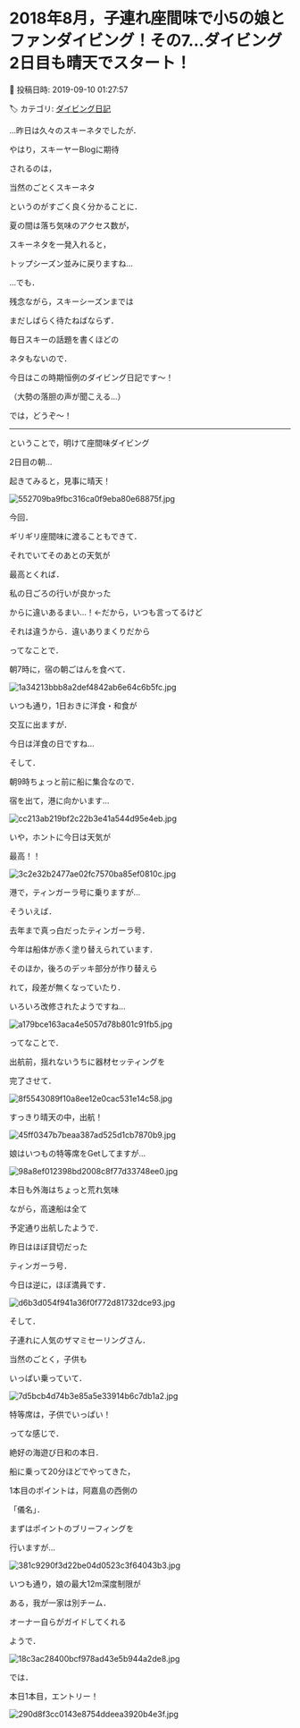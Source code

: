 # 2018年8月，子連れ座間味で小5の娘とファンダイビング！その7…ダイビング2日目も晴天でスタート！

📅 投稿日時: 2019-09-10 01:27:57

🏷️ カテゴリ: [ダイビング日記](ce3a7a8d424d112fce83ee85c81a0e344.md)

…昨日は久々のスキーネタでしたが．





やはり，スキーヤーBlogに期待


されるのは，


当然のごとくスキーネタ


というのがすごく良く分かることに．


夏の間は落ち気味のアクセス数が，


スキーネタを一発入れると，


トップシーズン並みに戻りますね…





…でも．


残念ながら，スキーシーズンまでは


まだしばらく待たねばならず．


毎日スキーの話題を書くほどの


ネタもないので．


今日はこの時期恒例のダイビング日記です～！


（大勢の落胆の声が聞こえる…）


では，どうぞ～！


---





ということで，明けて座間味ダイビング


2日目の朝…


起きてみると，見事に晴天！




![552709ba9fbc316ca0f9eba80e68875f.jpg](images/552709ba9fbc316ca0f9eba80e68875f.jpg)




今回．


ギリギリ座間味に渡ることもできて．


それでいてそのあとの天気が


最高とくれば．


私の日ごろの行いが良かった


からに違いあるまい…！←だから，いつも言ってるけど


それは違うから．違いありまくりだから





ってなことで．


朝7時に，宿の朝ごはんを食べて．




![1a34213bbb8a2def4842ab6e64c6b5fc.jpg](images/1a34213bbb8a2def4842ab6e64c6b5fc.jpg)




いつも通り，1日おきに洋食・和食が


交互に出ますが．


今日は洋食の日ですね…





そして．


朝9時ちょっと前に船に集合なので．


宿を出て，港に向かいます…




![cc213ab219bf2c22b3e41a544d95e4eb.jpg](images/cc213ab219bf2c22b3e41a544d95e4eb.jpg)




いや，ホントに今日は天気が


最高！！




![3c2e32b2477ae02fc7570ba85ef0810c.jpg](images/3c2e32b2477ae02fc7570ba85ef0810c.jpg)




港で，ティンガーラ号に乗りますが…





そういえば．


去年まで真っ白だったティンガーラ号．


今年は船体が赤く塗り替えられています．


そのほか，後ろのデッキ部分が作り替えら


れて，段差が無くなっていたり．


いろいろ改修されたようですね…




![a179bce163aca4e5057d78b801c91fb5.jpg](images/a179bce163aca4e5057d78b801c91fb5.jpg)







ってなことで．


出航前，揺れないうちに器材セッティングを


完了させて．




![8f5543089f10a8ee12e0cac531e14c58.jpg](images/8f5543089f10a8ee12e0cac531e14c58.jpg)




すっきり晴天の中，出航！




![45ff0347b7beaa387ad525d1cb7870b9.jpg](images/45ff0347b7beaa387ad525d1cb7870b9.jpg)




娘はいつもの特等席をGetしてますが…




![98a8ef012398bd2008c8f77d33748ee0.jpg](images/98a8ef012398bd2008c8f77d33748ee0.jpg)




本日も外海はちょっと荒れ気味


ながら，高速船は全て


予定通り出航したようで．


昨日はほぼ貸切だった


ティンガーラ号．


今日は逆に，ほぼ満員です．




![d6b3d054f941a36f0f772d81732dce93.jpg](images/d6b3d054f941a36f0f772d81732dce93.jpg)







そして．


子連れに人気のザマミセーリングさん．


当然のごとく，子供も


いっぱい乗っていて．




![7d5bcb4d74b3e85a5e33914b6c7db1a2.jpg](images/7d5bcb4d74b3e85a5e33914b6c7db1a2.jpg)




特等席は，子供でいっぱい！





ってな感じで．


絶好の海遊び日和の本日．


船に乗って20分ほどでやってきた，


1本目のポイントは，阿嘉島の西側の


「儀名」．





まずはポイントのブリーフィングを


行いますが…




![381c9290f3d22be04d0523c3f64043b3.jpg](images/381c9290f3d22be04d0523c3f64043b3.jpg)




いつも通り，娘の最大12m深度制限が


ある，我が一家は別チーム．


オーナー自らがガイドしてくれる


ようで．




![18c3ac28400bcf978ad43e5b944a2de8.jpg](images/18c3ac28400bcf978ad43e5b944a2de8.jpg)




では．


本日1本目，エントリー！




![290d8f3cc0143e8754ddeea3920b4e3f.jpg](images/290d8f3cc0143e8754ddeea3920b4e3f.jpg)
